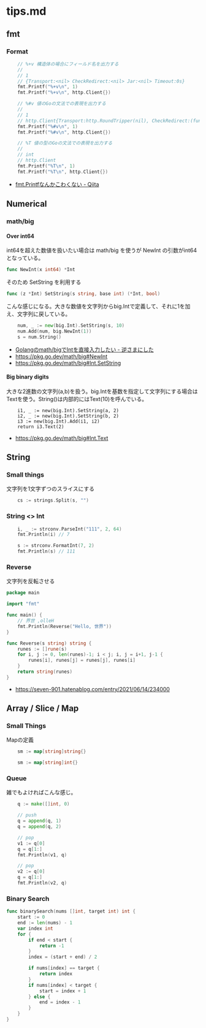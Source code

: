 # tips.md

## fmt

### Format

```go
	// %+v 構造体の場合にフィールド名を出力する
	//
	// 1
	// {Transport:<nil> CheckRedirect:<nil> Jar:<nil> Timeout:0s}
	fmt.Printf("%+v\n", 1)
	fmt.Printf("%+v\n", http.Client{})

	// %#v 値のGoの文法での表現を出力する
	//
	// 1
	// http.Client{Transport:http.RoundTripper(nil), CheckRedirect:(func(*http.Request, []*http.Request) error)(nil), Jar:http.CookieJar(nil), Timeout:0}
	fmt.Printf("%#v\n", 1)
	fmt.Printf("%#v\n", http.Client{})

	// %T 値の型のGoの文法での表現を出力する
	//
	// int
	// http.Client
	fmt.Printf("%T\n", 1)
	fmt.Printf("%T\n", http.Client{})
```

* [fmt.Printfなんかこわくない - Qiita](https://qiita.com/rock619/items/14eb2b32f189514b5c3c)

## Numerical

### math/big

#### Over int64

int64を超えた数値を扱いたい場合は math/big を使うが NewInt の引数がint64となっている。

```go
func NewInt(x int64) *Int
```

そのため SetString を利用する

```go
func (z *Int) SetString(s string, base int) (*Int, bool)
```

こんな感じになる。大きな数値を文字列からbig.Intで定義して、それに1を加え、文字列に戻している。

```go
	num, _ := new(big.Int).SetString(s, 10)
	num.Add(num, big.NewInt(1))
	s = num.String()
```

* [Golangのmath/bigでIntを直接入力したい - 逆さまにした](https://cipepser.hatenablog.com/entry/2017/04/15/100914)
* https://pkg.go.dev/math/big#NewInt
* https://pkg.go.dev/math/big#Int.SetString

#### Big binary digits

大きな2進数の文字列(a,b)を扱う。big.Intを基数を指定して文字列にする場合はTextを使う。String()は内部的にはText(10)を呼んでいる。

```
	i1, _ := new(big.Int).SetString(a, 2)
	i2, _ := new(big.Int).SetString(b, 2)
	i3 := new(big.Int).Add(i1, i2)
	return i3.Text(2)
```

* https://pkg.go.dev/math/big#Int.Text

## String

### Small things

文字列を1文字ずつのスライスにする

```go
	cs := strings.Split(s, "")
```

### String <> Int

```go
	i, _ := strconv.ParseInt("111", 2, 64)
	fmt.Println(i) // 7
```

```go
	s := strconv.FormatInt(7, 2)
	fmt.Println(s) // 111
```

### Reverse

文字列を反転させる

```go
package main

import "fmt"

func main() {
	// 界世 ,olleH
	fmt.Println(Reverse("Hello, 世界"))
}

func Reverse(s string) string {
	runes := []rune(s)
	for i, j := 0, len(runes)-1; i < j; i, j = i+1, j-1 {
		runes[i], runes[j] = runes[j], runes[i]
	}
	return string(runes)
}
```
* https://seven-901.hatenablog.com/entry/2021/06/14/234000

## Array / Slice / Map

### Small Things

Mapの定義

```go
	sm := map[string]string{}
```

```go
	sm := map[string]int{}
```

### Queue

雑でもよければこんな感じ。

```go
	q := make([]int, 0)

	// push
	q = append(q, 1)
	q = append(q, 2)

	// pop
	v1 := q[0]
	q = q[1:]
	fmt.Println(v1, q)

	// pop
	v2 := q[0]
	q = q[1:]
	fmt.Println(v2, q)
```

### Binary Search

```go
func binarySearch(nums []int, target int) int {
	start := 0
	end := len(nums) - 1
	var index int
	for {
		if end < start {
			return -1
		}
		index = (start + end) / 2

		if nums[index] == target {
			return index
		}
		if nums[index] < target {
			start = index + 1
		} else {
			end = index - 1
		}
	}
}
```